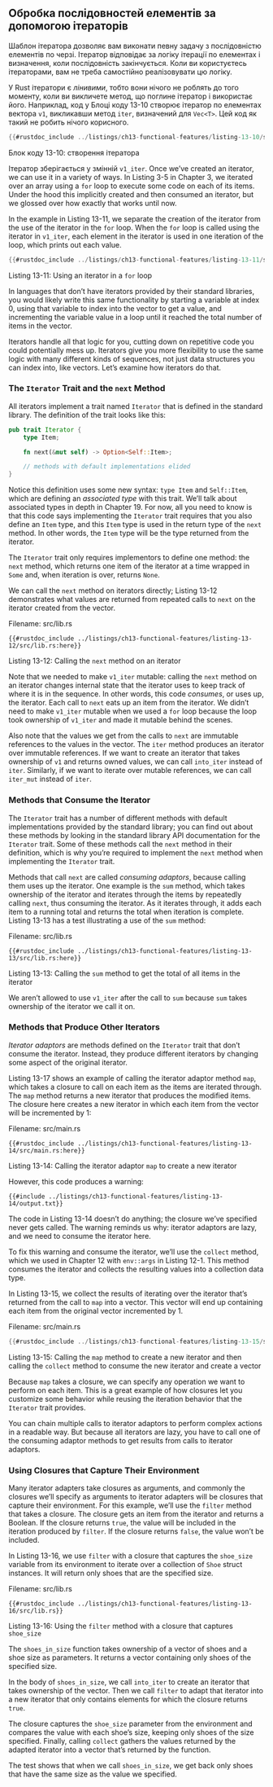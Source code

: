 ## Обробка послідовностей елементів за допомогою ітераторів

Шаблон ітератора дозволяє вам виконати певну задачу з послідовністю елементів по черзі. Ітератор відповідає за логіку ітерації по елементах і визначення, коли послідовність закінчується. Коли ви користуєтесь ітераторами, вам не треба самостійно реалізовувати цю логіку.

У Rust ітератори є *лінивими*, тобто вони нічого не роблять до того моменту, коли ви викличете метод, що поглине ітератор і використає його. Наприклад, код у Блоці коду 13-10 створює ітератор по елементах вектора `v1`, викликавши метод `iter`, визначений для `Vec<T>`. Цей код як такий не робить нічого корисного.

```rust
{{#rustdoc_include ../listings/ch13-functional-features/listing-13-10/src/main.rs:here}}
```

<span class="caption">Блок коду 13-10: створення ітератора</span>

Ітератор зберігається у змінній `v1_iter`. Once we’ve created an iterator, we can use it in a variety of ways. In Listing 3-5 in Chapter 3, we iterated over an array using a `for` loop to execute some code on each of its items. Under the hood this implicitly created and then consumed an iterator, but we glossed over how exactly that works until now.

In the example in Listing 13-11, we separate the creation of the iterator from the use of the iterator in the `for` loop. When the `for` loop is called using the iterator in `v1_iter`, each element in the iterator is used in one iteration of the loop, which prints out each value.

```rust
{{#rustdoc_include ../listings/ch13-functional-features/listing-13-11/src/main.rs:here}}
```

<span class="caption">Listing 13-11: Using an iterator in a `for` loop</span>

In languages that don’t have iterators provided by their standard libraries, you would likely write this same functionality by starting a variable at index 0, using that variable to index into the vector to get a value, and incrementing the variable value in a loop until it reached the total number of items in the vector.

Iterators handle all that logic for you, cutting down on repetitive code you could potentially mess up. Iterators give you more flexibility to use the same logic with many different kinds of sequences, not just data structures you can index into, like vectors. Let’s examine how iterators do that.

### The `Iterator` Trait and the `next` Method

All iterators implement a trait named `Iterator` that is defined in the standard library. The definition of the trait looks like this:

```rust
pub trait Iterator {
    type Item;

    fn next(&mut self) -> Option<Self::Item>;

    // methods with default implementations elided
}
```

Notice this definition uses some new syntax: `type Item` and `Self::Item`, which are defining an *associated type* with this trait. We’ll talk about associated types in depth in Chapter 19. For now, all you need to know is that this code says implementing the `Iterator` trait requires that you also define an `Item` type, and this `Item` type is used in the return type of the `next` method. In other words, the `Item` type will be the type returned from the iterator.

The `Iterator` trait only requires implementors to define one method: the `next` method, which returns one item of the iterator at a time wrapped in `Some` and, when iteration is over, returns `None`.

We can call the `next` method on iterators directly; Listing 13-12 demonstrates what values are returned from repeated calls to `next` on the iterator created from the vector.

<span class="filename">Filename: src/lib.rs</span>

```rust,noplayground
{{#rustdoc_include ../listings/ch13-functional-features/listing-13-12/src/lib.rs:here}}
```


<span class="caption">Listing 13-12: Calling the `next` method on an iterator</span>

Note that we needed to make `v1_iter` mutable: calling the `next` method on an iterator changes internal state that the iterator uses to keep track of where it is in the sequence. In other words, this code *consumes*, or uses up, the iterator. Each call to `next` eats up an item from the iterator. We didn’t need to make `v1_iter` mutable when we used a `for` loop because the loop took ownership of `v1_iter` and made it mutable behind the scenes.

Also note that the values we get from the calls to `next` are immutable references to the values in the vector. The `iter` method produces an iterator over immutable references. If we want to create an iterator that takes ownership of `v1` and returns owned values, we can call `into_iter` instead of `iter`. Similarly, if we want to iterate over mutable references, we can call `iter_mut` instead of `iter`.

### Methods that Consume the Iterator

The `Iterator` trait has a number of different methods with default implementations provided by the standard library; you can find out about these methods by looking in the standard library API documentation for the `Iterator` trait. Some of these methods call the `next` method in their definition, which is why you’re required to implement the `next` method when implementing the `Iterator` trait.

Methods that call `next` are called *consuming adaptors*, because calling them uses up the iterator. One example is the `sum` method, which takes ownership of the iterator and iterates through the items by repeatedly calling `next`, thus consuming the iterator. As it iterates through, it adds each item to a running total and returns the total when iteration is complete. Listing 13-13 has a test illustrating a use of the `sum` method:

<span class="filename">Filename: src/lib.rs</span>

```rust,noplayground
{{#rustdoc_include ../listings/ch13-functional-features/listing-13-13/src/lib.rs:here}}
```


<span class="caption">Listing 13-13: Calling the `sum` method to get the total of all items in the iterator</span>

We aren’t allowed to use `v1_iter` after the call to `sum` because `sum` takes ownership of the iterator we call it on.

### Methods that Produce Other Iterators

*Iterator adaptors* are methods defined on the `Iterator` trait that don’t consume the iterator. Instead, they produce different iterators by changing some aspect of the original iterator.

Listing 13-17 shows an example of calling the iterator adaptor method `map`, which takes a closure to call on each item as the items are iterated through. The `map` method returns a new iterator that produces the modified items. The closure here creates a new iterator in which each item from the vector will be incremented by 1:

<span class="filename">Filename: src/main.rs</span>

```rust,not_desired_behavior
{{#rustdoc_include ../listings/ch13-functional-features/listing-13-14/src/main.rs:here}}
```


<span class="caption">Listing 13-14: Calling the iterator adaptor `map` to create a new iterator</span>

However, this code produces a warning:

```console
{{#include ../listings/ch13-functional-features/listing-13-14/output.txt}}
```

The code in Listing 13-14 doesn’t do anything; the closure we’ve specified never gets called. The warning reminds us why: iterator adaptors are lazy, and we need to consume the iterator here.

To fix this warning and consume the iterator, we’ll use the `collect` method, which we used in Chapter 12 with `env::args` in Listing 12-1. This method consumes the iterator and collects the resulting values into a collection data type.

In Listing 13-15, we collect the results of iterating over the iterator that’s returned from the call to `map` into a vector. This vector will end up containing each item from the original vector incremented by 1.

<span class="filename">Filename: src/main.rs</span>

```rust
{{#rustdoc_include ../listings/ch13-functional-features/listing-13-15/src/main.rs:here}}
```


<span class="caption">Listing 13-15: Calling the `map` method to create a new iterator and then calling the `collect` method to consume the new iterator and create a vector</span>

Because `map` takes a closure, we can specify any operation we want to perform on each item. This is a great example of how closures let you customize some behavior while reusing the iteration behavior that the `Iterator` trait provides.

You can chain multiple calls to iterator adaptors to perform complex actions in a readable way. But because all iterators are lazy, you have to call one of the consuming adaptor methods to get results from calls to iterator adaptors.

### Using Closures that Capture Their Environment

Many iterator adapters take closures as arguments, and commonly the closures we’ll specify as arguments to iterator adapters will be closures that capture their environment. For this example, we’ll use the `filter` method that takes a closure. The closure gets an item from the iterator and returns a Boolean. If the closure returns `true`, the value will be included in the iteration produced by `filter`. If the closure returns `false`, the value won’t be included.

In Listing 13-16, we use `filter` with a closure that captures the `shoe_size` variable from its environment to iterate over a collection of `Shoe` struct instances. It will return only shoes that are the specified size.

<span class="filename">Filename: src/lib.rs</span>

```rust,noplayground
{{#rustdoc_include ../listings/ch13-functional-features/listing-13-16/src/lib.rs}}
```


<span class="caption">Listing 13-16: Using the `filter` method with a closure that captures `shoe_size`</span>

The `shoes_in_size` function takes ownership of a vector of shoes and a shoe size as parameters. It returns a vector containing only shoes of the specified size.

In the body of `shoes_in_size`, we call `into_iter` to create an iterator that takes ownership of the vector. Then we call `filter` to adapt that iterator into a new iterator that only contains elements for which the closure returns `true`.

The closure captures the `shoe_size` parameter from the environment and compares the value with each shoe’s size, keeping only shoes of the size specified. Finally, calling `collect` gathers the values returned by the adapted iterator into a vector that’s returned by the function.

The test shows that when we call `shoes_in_size`, we get back only shoes that have the same size as the value we specified.
